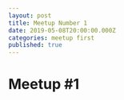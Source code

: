 ```yaml
---
layout: post
title: Meetup Number 1
date: 2019-05-08T20:00:00.000Z
categories: meetup first
published: true
---
```


# Meetup #1
